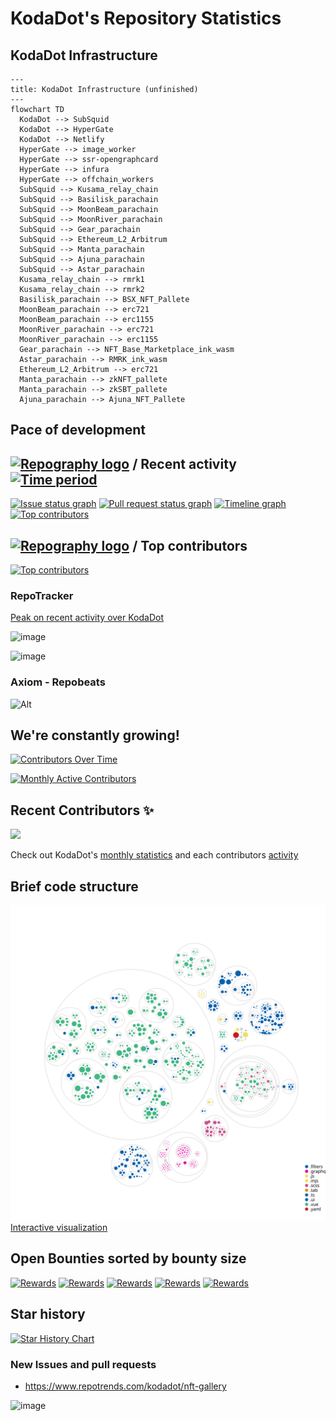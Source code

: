 # KodaDot's Repository Statistics

## KodaDot Infrastructure

```mermaid
---
title: KodaDot Infrastructure (unfinished)
---
flowchart TD
  KodaDot --> SubSquid
  KodaDot --> HyperGate 
  KodaDot --> Netlify
  HyperGate --> image_worker
  HyperGate --> ssr-opengraphcard
  HyperGate --> infura
  HyperGate --> offchain_workers
  SubSquid --> Kusama_relay_chain
  SubSquid --> Basilisk_parachain
  SubSquid --> MoonBeam_parachain
  SubSquid --> MoonRiver_parachain
  SubSquid --> Gear_parachain
  SubSquid --> Ethereum_L2_Arbitrum
  SubSquid --> Manta_parachain
  SubSquid --> Ajuna_parachain
  SubSquid --> Astar_parachain
  Kusama_relay_chain --> rmrk1
  Kusama_relay_chain --> rmrk2
  Basilisk_parachain --> BSX_NFT_Pallete
  MoonBeam_parachain --> erc721
  MoonBeam_parachain --> erc1155
  MoonRiver_parachain --> erc721
  MoonRiver_parachain --> erc1155
  Gear_parachain --> NFT_Base_Marketplace_ink_wasm
  Astar_parachain --> RMRK_ink_wasm
  Ethereum_L2_Arbitrum --> erc721
  Manta_parachain --> zkNFT_pallete
  Manta_parachain --> zkSBT_pallete
  Ajuna_parachain --> Ajuna_NFT_Pallete
```

## Pace of development

## [![Repography logo](https://images.repography.com/logo.svg)](https://repography.com) / Recent activity [![Time period](https://images.repography.com/23713223/kodadot/nft-gallery/recent-activity/pGfAgBUKqY3G-v6I743PiFRW_UY1tmd-HKHy6d1ear4/IHNavWbCVC3MxqvOc_yKjOWxIPiZr3TlKUnZDbWuTG0_badge.svg)](https://repography.com)
[![Issue status graph](https://images.repography.com/23713223/kodadot/nft-gallery/recent-activity/pGfAgBUKqY3G-v6I743PiFRW_UY1tmd-HKHy6d1ear4/IHNavWbCVC3MxqvOc_yKjOWxIPiZr3TlKUnZDbWuTG0_issues.svg)](https://github.com/kodadot/nft-gallery/issues)
[![Pull request status graph](https://images.repography.com/23713223/kodadot/nft-gallery/recent-activity/pGfAgBUKqY3G-v6I743PiFRW_UY1tmd-HKHy6d1ear4/IHNavWbCVC3MxqvOc_yKjOWxIPiZr3TlKUnZDbWuTG0_prs.svg)](https://github.com/kodadot/nft-gallery/pulls)
[![Timeline graph](https://images.repography.com/23713223/kodadot/nft-gallery/recent-activity/pGfAgBUKqY3G-v6I743PiFRW_UY1tmd-HKHy6d1ear4/IHNavWbCVC3MxqvOc_yKjOWxIPiZr3TlKUnZDbWuTG0_timeline.svg)](https://github.com/kodadot/nft-gallery/commits)
[![Top contributors](https://images.repography.com/23713223/kodadot/nft-gallery/recent-activity/pGfAgBUKqY3G-v6I743PiFRW_UY1tmd-HKHy6d1ear4/IHNavWbCVC3MxqvOc_yKjOWxIPiZr3TlKUnZDbWuTG0_users.svg)](https://github.com/kodadot/nft-gallery/graphs/contributors)

## [![Repography logo](https://images.repography.com/logo.svg)](https://repography.com) / Top contributors
[![Top contributors](https://images.repography.com/23713223/kodadot/nft-gallery/top-contributors/pGfAgBUKqY3G-v6I743PiFRW_UY1tmd-HKHy6d1ear4/IHNavWbCVC3MxqvOc_yKjOWxIPiZr3TlKUnZDbWuTG0_table.svg)](https://github.com/kodadot/nft-gallery/graphs/contributors)

### RepoTracker

[Peak on recent activity over KodaDot](https://repo-tracker.com/r/gh/kodadot/nft-gallery)

![image](https://user-images.githubusercontent.com/5887929/232563230-85fcda10-2cd8-46a2-b4aa-a0f1261a0660.png)

![image](https://user-images.githubusercontent.com/5887929/232563299-39e84aa1-19c8-4031-9488-6813f74f65f3.png)

### Axiom - Repobeats

![Alt](https://repobeats.axiom.co/api/embed/0fb5819705db8bf2be040d140b66f04aaf529a30.svg "Repobeats analytics image")


## We're constantly growing!

[![Contributors Over Time](https://contributor-overtime-api.git-contributor.com/contributors-svg?chart=contributorOverTime&repo=kodadot/nft-gallery)](https://git-contributor.com?chart=contributorOverTime&repo=kodadot/nft-gallery)

[![Monthly Active Contributors](https://contributor-overtime-api.git-contributor.com/contributors-svg?chart=contributorMonthlyActivity&repo=kodadot/nft-gallery)](https://git-contributor.com?chart=contributorMonthlyActivity&repo=kodadot/nft-gallery)

## Recent Contributors ✨

<img src="https://contrib.rocks/image?repo=kodadot/nft-gallery" />

Check out KodaDot's [monthly statistics](https://github.com/kodadot/nft-gallery/pulse/monthly) and each contributors [activity]((https://github.com/kodadot/nft-gallery/graphs/contributors))

## Brief code structure

![Visualization of this repo](.github/diagram.svg)
[Interactive visualization](https://octo-repo-visualization.vercel.app/?repo=kodadot%2Fnft-gallery)

<!-- ### Is it maintained? -- I guess if it's not under 10d not worth showing off
[![Average time to resolve an issue](http://isitmaintained.com/badge/resolution/kodadot/nft-gallery.svg)](http://isitmaintained.com/project/kodadot/nft-gallery "Average time to resolve an issue")
[![Percentage of issues still open](http://isitmaintained.com/badge/open/kodadot/nft-gallery.svg)](http://isitmaintained.com/project/kodadot/nft-gallery "Percentage of issues still open") -->

## Open Bounties sorted by bounty size

[![Rewards](https://flat.badgen.net/github/label-issues/kodadot/nft-gallery/$/open?scale=2)](https://github.com/kodadot/nft-gallery/issues?q=is%3Aopen+is%3Aissue+label%3A%24)
[![Rewards](https://flat.badgen.net/github/label-issues/kodadot/nft-gallery/$$/open?scale=2)](https://github.com/kodadot/nft-gallery/issues?q=is%3Aopen+is%3Aissue+label%3A%24%24+)
[![Rewards](https://flat.badgen.net/github/label-issues/kodadot/nft-gallery/$$$/open?scale=2)](https://github.com/kodadot/nft-gallery/issues?q=is%3Aopen+is%3Aissue+label%3A%24%24%24+)
[![Rewards](https://flat.badgen.net/github/label-issues/kodadot/nft-gallery/$$$$/open?scale=2)](https://github.com/kodadot/nft-gallery/issues?q=is%3Aopen+is%3Aissue+label%3A%24%24%24%24+)
[![Rewards](https://flat.badgen.net/github/label-issues/kodadot/nft-gallery/$$$$$/open?scale=2)](https://github.com/kodadot/nft-gallery/issues?q=is%3Aopen+is%3Aissue+label%3A%24%24%24%24%24+)

## Star history 

[![Star History Chart](https://api.star-history.com/svg?repos=kodadot/nft-gallery&type=Date)](https://star-history.com/#kodadot/nft-gallery&Date)

### New Issues and pull requests 
- https://www.repotrends.com/kodadot/nft-gallery

![image](https://user-images.githubusercontent.com/5887929/232562963-f7f42c34-89ea-4783-8dad-a426dd91c262.png)


